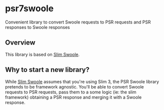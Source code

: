 # psr7swoole
Convenient library to convert Swoole requests to PSR requests and PSR responses to Swoole responses

## Overview

This library is based on [Slim Swoole](https://github.com/pachico/slim-swoole). 

## Why to start a new library?

While [Slim Swoole](https://github.com/pachico/slim-swoole) assumes that you're using Slim 3, the PSR Swoole library pretends to be framework agnostic. You'll be able to convert Swoole requests to PSR requests, pass them to a some logic (ie: the slim framework) obtaining a PSR response and merging it with a Swoole response.
